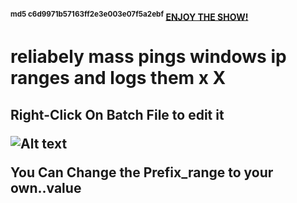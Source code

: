 #### <SUP>md5 c6d9971b57163ff2e3e003e07f5a2ebf</SUP> <Ins>ENJOY THE SHOW!</Ins>
# reliabely  mass  pings windows ip ranges and logs them x X
<h2> Right-Click On Batch File to edit it
  
![Alt text](https://raw.githubusercontent.com/itsjstme/MASS_PINGER/main/DEMO.png)
  
You Can Change the Prefix_range to your own..value
